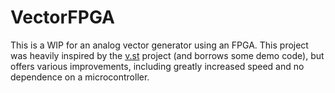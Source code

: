 # VectorFPGA
This is a WIP for an analog vector generator using an FPGA.
This project was heavily inspired by the [v.st](https://github.com/osresearch/vst) project (and borrows some demo code), but offers various improvements, including greatly increased speed and no dependence on a microcontroller. 
